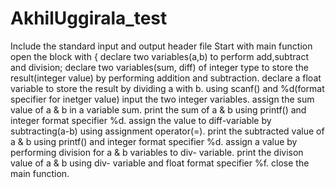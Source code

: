 # AkhilUggirala_test
Include  the standard input and output header file
Start with main function
open the block with {
declare two variables(a,b) to perform add,subtract and division;
declare two variables(sum, diff) of integer type to store the result(integer value) by performing addition and subtraction.
declare a float variable to store the result by dividing a with b.
using scanf() and %d(format specifier for inetger value) input the two integer variables.
assign the sum value of a & b in a variable sum.
print the sum of a & b using printf() and integer format specifier %d.
assign the value to diff-variable by subtracting(a-b) using assignment operator(=).
print the subtracted value of a & b using printf() and integer format specifier %d.
assign a value by performing division for a & b variables to div- variable.
print the divison value of a & b using div- variable and float format specifier %f.
close the main function.
